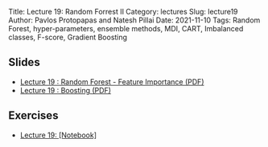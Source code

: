 Title: Lecture 19: Random Forrest II
Category: lectures
Slug: lecture19
Author: Pavlos Protopapas and Natesh Pillai
Date: 2021-11-10
Tags: Random Forest, hyper-parameters, ensemble methods, MDI, CART, Imbalanced classes, F-score, Gradient Boosting

## Slides
- [Lecture 19 : Random Forest - Feature Importance (PDF)]({attach}presentation/RF2.pdf)
- [Lecture 19 : Boosting (PDF)]({attach}presentation/Boosting.pdf)

## Exercises
- [Lecture 19:  [Notebook]]({filename}notebook/rf_imbalance_challenge.ipynb)